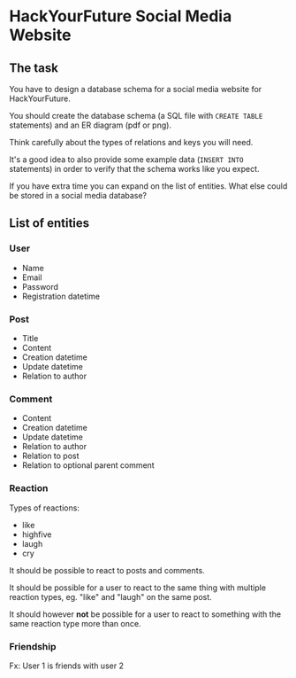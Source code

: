 # HackYourFuture Social Media Website

## The task

You have to design a database schema for a social media website for HackYourFuture.

You should create the database schema (a SQL file with `CREATE TABLE` statements) and an ER diagram (pdf or png).

Think carefully about the types of relations and keys you will need.

It's a good idea to also provide some example data (`INSERT INTO` statements) in order to verify that the schema works like you expect.

If you have extra time you can expand on the list of entities. What else could be stored in a social media database?

## List of entities

### User

- Name
- Email
- Password
- Registration datetime

### Post

- Title
- Content
- Creation datetime
- Update datetime
- Relation to author

### Comment

- Content
- Creation datetime
- Update datetime
- Relation to author
- Relation to post
- Relation to optional parent comment

### Reaction

Types of reactions:

- like
- highfive
- laugh
- cry

It should be possible to react to posts and comments.

It should be possible for a user to react to the same thing with multiple reaction types, eg. "like" and "laugh" on the same post.

It should however **not** be possible for a user to react to something with the same reaction type more than once.

### Friendship

Fx: User 1 is friends with user 2
